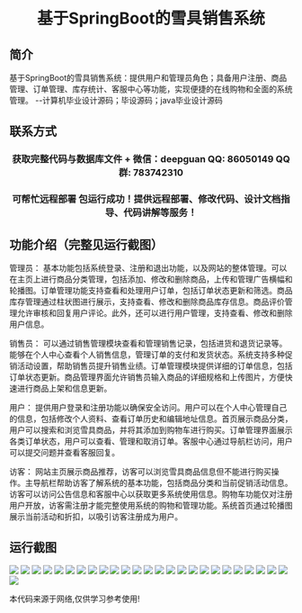 <p><h1 align="center">基于SpringBoot的雪具销售系统</h1></p>

## 简介
基于SpringBoot的雪具销售系统：提供用户和管理员角色；具备用户注册、商品管理、订单管理、库存统计、客服中心等功能，实现便捷的在线购物和全面的系统管理。    --计算机毕业设计源码；毕设源码；java毕业设计源码


## 联系方式
<p><h3 align="center">获取完整代码与数据库文件 + 微信：deepguan QQ: 86050149 QQ群: 783742310</h3></p>
<p><h3 align="center">可帮忙远程部署 包运行成功！提供远程部署、修改代码、设计文档指导、代码讲解等服务！</h3></p>

## 功能介绍（完整见运行截图）
管理员： 基本功能包括系统登录、注册和退出功能，以及网站的整体管理。可以在主页上进行商品分类管理，包括添加、修改和删除商品，上传和管理广告横幅和轮播图。订单管理功能支持查看和处理用户订单，包括订单状态更新和筛选。商品库存管理通过柱状图进行展示，支持查看、修改和删除商品库存信息。商品评价管理允许审核和回复用户评论。此外，还可以进行用户管理，支持查看、修改和删除用户信息。

销售员： 可以通过销售管理模块查看和管理销售记录，包括进货和退货记录等。能够在个人中心查看个人销售信息，管理订单的支付和发货状态。系统支持多种促销活动设置，帮助销售员提升销售业绩。订单管理模块提供详细的订单信息，包括订单状态更新。商品管理界面允许销售员输入商品的详细规格和上传图片，方便快速进行商品上架和信息更新。

用户： 提供用户登录和注册功能以确保安全访问。用户可以在个人中心管理自己的信息，包括修改个人资料、查看订单历史和编辑地址信息。首页展示商品分类，用户可以搜索和浏览雪具商品，并将其添加到购物车进行购买。订单管理界面展示各类订单状态，用户可以查看、管理和取消订单。客服中心通过导航栏访问，用户可以提交问题并查看客服回复。

访客： 网站主页展示商品推荐，访客可以浏览雪具商品信息但不能进行购买操作。主导航栏帮助访客了解系统的基本功能，包括商品分类和当前促销活动信息。访客可以访问公告信息和客服中心以获取更多系统使用信息。购物车功能仅对注册用户开放，访客需注册才能完整使用系统的购物和管理功能。系统首页通过轮播图展示当前活动和折扣，以吸引访客注册成为用户。


## 运行截图
![](https://bs-1329754181.cos.ap-shanghai.myqcloud.com/spring/SkiEquipmentSalesSystem/img/001.jpg)
![](https://bs-1329754181.cos.ap-shanghai.myqcloud.com/spring/SkiEquipmentSalesSystem/img/002.jpg)
![](https://bs-1329754181.cos.ap-shanghai.myqcloud.com/spring/SkiEquipmentSalesSystem/img/003.jpg)
![](https://bs-1329754181.cos.ap-shanghai.myqcloud.com/spring/SkiEquipmentSalesSystem/img/004.jpg)
![](https://bs-1329754181.cos.ap-shanghai.myqcloud.com/spring/SkiEquipmentSalesSystem/img/005.jpg)
![](https://bs-1329754181.cos.ap-shanghai.myqcloud.com/spring/SkiEquipmentSalesSystem/img/006.jpg)
![](https://bs-1329754181.cos.ap-shanghai.myqcloud.com/spring/SkiEquipmentSalesSystem/img/007.jpg)
![](https://bs-1329754181.cos.ap-shanghai.myqcloud.com/spring/SkiEquipmentSalesSystem/img/008.jpg)
![](https://bs-1329754181.cos.ap-shanghai.myqcloud.com/spring/SkiEquipmentSalesSystem/img/009.jpg)
![](https://bs-1329754181.cos.ap-shanghai.myqcloud.com/spring/SkiEquipmentSalesSystem/img/010.jpg)
![](https://bs-1329754181.cos.ap-shanghai.myqcloud.com/spring/SkiEquipmentSalesSystem/img/011.jpg)
![](https://bs-1329754181.cos.ap-shanghai.myqcloud.com/spring/SkiEquipmentSalesSystem/img/012.jpg)
![](https://bs-1329754181.cos.ap-shanghai.myqcloud.com/spring/SkiEquipmentSalesSystem/img/013.jpg)
![](https://bs-1329754181.cos.ap-shanghai.myqcloud.com/spring/SkiEquipmentSalesSystem/img/014.jpg)
![](https://bs-1329754181.cos.ap-shanghai.myqcloud.com/spring/SkiEquipmentSalesSystem/img/015.jpg)
![](https://bs-1329754181.cos.ap-shanghai.myqcloud.com/spring/SkiEquipmentSalesSystem/img/016.jpg)
![](https://bs-1329754181.cos.ap-shanghai.myqcloud.com/spring/SkiEquipmentSalesSystem/img/017.jpg)
![](https://bs-1329754181.cos.ap-shanghai.myqcloud.com/spring/SkiEquipmentSalesSystem/img/018.jpg)
![](https://bs-1329754181.cos.ap-shanghai.myqcloud.com/spring/SkiEquipmentSalesSystem/img/019.jpg)
![](https://bs-1329754181.cos.ap-shanghai.myqcloud.com/spring/SkiEquipmentSalesSystem/img/020.jpg)
![](https://bs-1329754181.cos.ap-shanghai.myqcloud.com/spring/SkiEquipmentSalesSystem/img/021.jpg)
![](https://bs-1329754181.cos.ap-shanghai.myqcloud.com/spring/SkiEquipmentSalesSystem/img/022.jpg)
![](https://bs-1329754181.cos.ap-shanghai.myqcloud.com/spring/SkiEquipmentSalesSystem/img/023.jpg)
![](https://bs-1329754181.cos.ap-shanghai.myqcloud.com/spring/SkiEquipmentSalesSystem/img/024.jpg)
![](https://bs-1329754181.cos.ap-shanghai.myqcloud.com/spring/SkiEquipmentSalesSystem/img/025.jpg)
![](https://bs-1329754181.cos.ap-shanghai.myqcloud.com/spring/SkiEquipmentSalesSystem/img/026.jpg)

<p>本代码来源于网络,仅供学习参考使用!</p>
